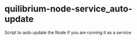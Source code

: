 # quilibrium-node-service_auto-update
Script to auto update the Node if you are running it as a service
